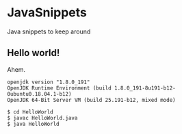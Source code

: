 # JavaSnippets
Java snippets to keep around

## Hello world!
Ahem.

```
openjdk version "1.8.0_191"
OpenJDK Runtime Environment (build 1.8.0_191-8u191-b12-0ubuntu0.18.04.1-b12)
OpenJDK 64-Bit Server VM (build 25.191-b12, mixed mode)
```

```
$ cd HelloWorld
$ javac HelloWorld.java
$ java HelloWorld
```
